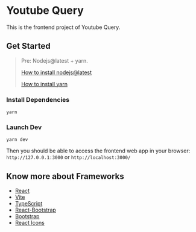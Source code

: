 # Youtube Query

This is the frontend project of Youtube Query.

## Get Started
> Pre: Nodejs@latest + yarn. 
> 
> [How to install nodejs@latest](https://nodejs.dev/en/learn/how-to-install-nodejs/)
> 
> [How to install yarn](https://classic.yarnpkg.com/lang/en/docs/install)


### Install Dependencies
```shell
yarn
```

### Launch Dev

```shell
yarn dev
```

Then you should be able to access the frontend web app in your browser: `http://127.0.0.1:3000` or `http://localhost:3000/`


## Know more about Frameworks
- [React](https://react.dev/)
- [Vite](https://vitejs.dev/guide/)
- [TypeScript](https://www.typescriptlang.org/)
- [React-Bootstrap](https://react-bootstrap.github.io/)
- [Bootstrap](https://getbootstrap.com/)
- [React Icons](https://react-icons.github.io/)
